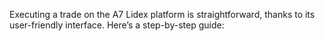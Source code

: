 Executing a trade on the A7 Lidex platform is straightforward, thanks to its user-friendly interface. Here’s a step-by-step guide:
